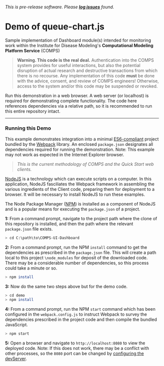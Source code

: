 ###### This is pre-release software. Please **[log issues](/issues)** found.
# Demo of queue-chart.js
Sample implementation of Dashboard module(s) intended for monitoring work within the Institute for Disease Modeling's **Computational Modeling Platform Service** (COMPS)

>**Warning. This code is the real deal.** Authentication into the COMPS system provides for useful interactions, but also the potential disruption of actual research and destructive transactions from which there is no recourse. Any implementation of this code **must** be done with the advice, consent, and review of COMPS engineers! Otherwise, access to the system and/or this code may be suspended or revoked.

Run this demonstration in a web browser. A web server (or localhost) is required for demonstrating complete functionality. The code here references dependencies via a relative path, so it is recommended to run this entire repository intact.

***
### Running this Demo
This example demonstrates integration into a minimal [ES6-compliant](http://es6-features.org/) project bundled by the [Webpack](https://webpack.js.org/) library. An enclosed `package.json` designates all dependencies required for running the demonstration. Note: This example may not work as expected in the Internet Explorer browser.

>*This is the current methodology of COMPS and the Quick Start web clients.*

[NodeJS](https://nodejs.org/en/download/) is a technology which can execute scripts on a computer. In this application, NodeJS fasciliates the Webpack framework in assembling the various ingredients of the Client code, preparing them for deployment to a browser. It will be necessary to install NodeJS to run these examples.

The Node Package Manager ([NPM](https://www.npmjs.com/get-npm)) is installed as a component of NodeJS and is a popular means for executing the `package.json` of a project.

**1:** From a command prompt, navigate to the project path where the clone of this repository is installed, and then the path where the relevant `package.json` file exists.
```sh
> cd C:\path\to\COMPS-UI-Dashboard
```
**2:** From a command prompt, run the NPM `install` command to get the dependencies as prescribed in the `package.json` file. This will create a path local to this project `\node_modules` for deposit of the downloaded code. There may be a considerable number of dependencies, so this process could take a minute or so.
```sh
> npm install
```
**3:** Now do the same two steps above but for the demo code. 
```sh
> cd demo
> npm install
```
**4:** From a command prompt, run the NPM `start` command which has been configured in the `webpack.config.js` to instruct Webpack to survey the dependencies prescribed in the project code and then compile the bundled JavaScript.
```sh
> npm start
```
**5:** Open a browser and navigate to `http://localhost:8080` to view the deployed code. Note: If this does not work, there may be a conflict with other processes, so the `8080` port can be changed by [configuring the devServer](https://webpack.js.org/configuration/dev-server/).